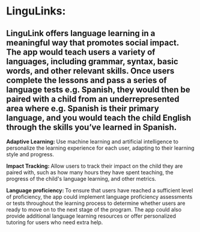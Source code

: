 # LinguLinks:
<h2>LinguLink offers language learning in a meaningful way that promotes social impact. The app would teach users a variety of languages, including grammar, syntax, basic words, and other relevant skills. Once users complete the lessons and pass a series of language tests e.g. Spanish, they would then be paired with a child from an underrepresented area where e.g. Spanish is their primary language, and you would teach the child English through the skills you’ve learned in Spanish.  
 </h2>

<b> Adaptive Learning: </b> Use machine learning and artificial intelligence to personalize the learning experience for each user, adapting to their learning style and progress. 

<b>Impact Tracking: </b> Allow users to track their impact on the child they are paired with, such as how many hours they have spent teaching, the progress of the child's language learning, and other metrics.

<b>Language proficiency: </b> To ensure that users have reached a sufficient level of proficiency, the app could implement language proficiency assessments or tests throughout the learning process to determine whether users are ready to move on to the next stage of the program. The app could also provide additional language learning resources or offer personalized tutoring for users who need extra help.
